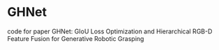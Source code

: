 # GHNet
code for paper GHNet: GIoU Loss Optimization and Hierarchical RGB-D Feature Fusion for Generative Robotic Grasping
